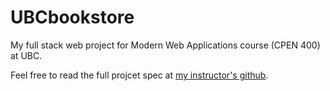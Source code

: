 # UBCbookstore
My full stack web project for Modern Web Applications course (CPEN 400) at UBC.

Feel free to read the full projcet spec at [my instructor's github](https://github.com/erkartik91).
